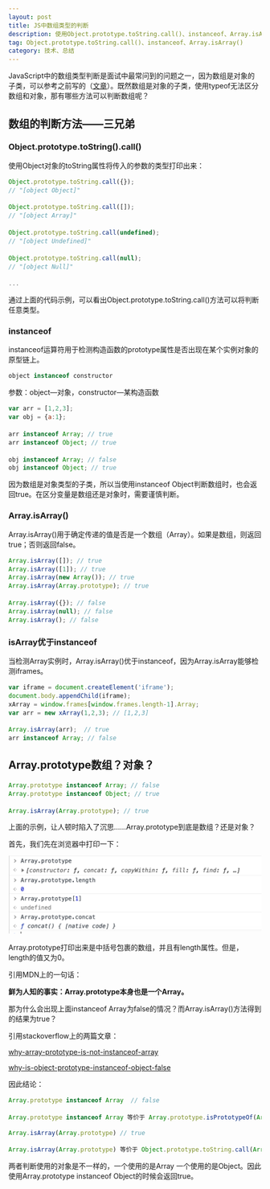 ```yaml
---
layout: post
title: JS中数组类型的判断
description: 使用Object.prototype.toString.call()、instanceof、Array.isArray()来区分数组
tag: Object.prototype.toString.call()、instanceof、Array.isArray()
category: 技术、总结
---
```

JavaScript中的数组类型判断是面试中最常问到的问题之一，因为数组是对象的子类，可以参考之前写的（[文章](http://www.yinups.com/blog/use-typeof-instanceof)）。既然数组是对象的子类，使用typeof无法区分数组和对象，那有哪些方法可以判断数组呢？

## 数组的判断方法——三兄弟

### Object.prototype.toString().call()

使用Object对象的toString属性将传入的参数的类型打印出来：

```javascript
Object.prototype.toString.call({});
// "[object Object]"

Object.prototype.toString.call([]);
// "[object Array]"

Object.prototype.toString.call(undefined);
// "[object Undefined]"

Object.prototype.toString.call(null);
// "[object Null]"

...
```

通过上面的代码示例，可以看出Object.prototype.toString.call()方法可以将判断任意类型。

### instanceof

instanceof运算符用于检测构造函数的prototype属性是否出现在某个实例对象的原型链上。

```javascript
object instanceof constructor
```

参数：object—对象，constructor—某构造函数

```javascript
var arr = [1,2,3];
var obj = {a:1};

arr instanceof Array; // true
arr instanceof Object; // true

obj instanceof Array; // false
obj instanceof Object; // true
```

因为数组是对象类型的子类，所以当使用instanceof Object判断数组时，也会返回true。在区分变量是数组还是对象时，需要谨慎判断。

### Array.isArray()

Array.isArray()用于确定传递的值是否是一个数组（Array）。如果是数组，则返回true；否则返回false。

```javascript
Array.isArray([]); // true
Array.isArray([1]); // true
Array.isArray(new Array()); // true
Array.isArray(Array.prototype); // true

Array.isArray({}); // false
Array.isArray(null); // false
Array.isArray(); // false
```

### isArray优于instanceof

当检测Array实例时，Array.isArray()优于instanceof，因为Array.isArray能够检测iframes。

```javascript
var iframe = document.createElement('iframe');
document.body.appendChild(iframe);
xArray = window.frames[window.frames.length-1].Array;
var arr = new xArray(1,2,3); // [1,2,3]

Array.isArray(arr);  // true
arr instanceof Array; // false
```

## Array.prototype数组？对象？

```javascript
Array.prototype instanceof Array; // false
Array.prototype instanceof Object; // true

Array.isArray(Array.prototype); // true
```

上面的示例，让人顿时陷入了沉思……Array.prototype到底是数组？还是对象？

首先，我们先在浏览器中打印一下：

![](/images/20200111isarray/array.png)

Array.prototype打印出来是中括号包裹的数组，并且有length属性。但是，length的值又为0。

引用MDN上的一句话：

**鲜为人知的事实：Array.prototype本身也是一个Array。**

那为什么会出现上面instanceof Array为false的情况？而Array.isArray()方法得到的结果为true？

引用stackoverflow上的两篇文章：

[why-array-prototype-is-not-instanceof-array](https://stackoverflow.com/questions/28528505/why-array-prototype-is-not-instance-of-array)

[why-is-object-prototype-instanceof-object-false](https://stackoverflow.com/questions/26962278/why-is-object-prototype-instanceof-object-false)

因此结论：

```javascript
Array.prototype instanceof Array  // false

Array.prototype instanceof Array 等价于 Array.prototype.isPrototypeOf(Array.prototype)
```

```javascript
Array.isArray(Array.prototype) // true

Array.isArray(Array.prototype) 等价于 Object.prototype.toString.call(Array.prototype) === '[object Array]'
```

两者判断使用的对象是不一样的，一个使用的是Array 一个使用的是Object。因此使用Array.prototype instanceof Object的时候会返回true。

